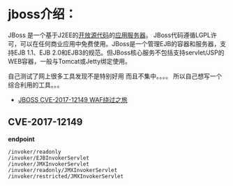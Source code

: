 # jboss介绍：

JBoss 是一个基于J2EE的[开放源代码](https://baike.baidu.com/item/开放源代码/114160)的[应用服务器](https://baike.baidu.com/item/应用服务器/4971773)。 JBoss代码遵循LGPL许可，可以在任何商业应用中免费使用。JBoss是一个管理EJB的容器和服务器，支持EJB 1.1、EJB  2.0和EJB3的规范。但JBoss核心服务不包括支持servlet/JSP的WEB容器，一般与Tomcat或Jetty绑定使用。

自己测试了网上很多工具发现不是特别好用 而且不集中。。。。
所以自己想写一个综合利用的工具。。。

+ [JBOSS CVE-2017-12149 WAF绕过之旅](https://www.yulegeyu.com/2021/03/05/JBOSS-CVE-2017-12149-WAF%E7%BB%95%E8%BF%87%E4%B9%8B%E6%97%85/)

## CVE-2017-12149

**endpoint**
```
/invoker/readonly
/invoker/EJBInvokerServlet
/invoker/JMXInvokerServlet
/invoker/readonly/JMXInvokerServlet
/invoker/restricted/JMXInvokerServlet
```
